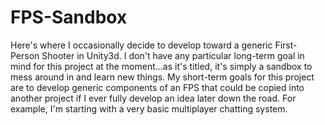# FPS-Sandbox

Here's where I occasionally decide to develop toward a generic First-Person Shooter in Unity3d. I don't have any particular long-term goal in mind for this project at the moment...as it's titled, it's simply a sandbox to mess around in and learn new things. My short-term goals for this project are to develop generic components of an FPS that could be copied into another project if I ever fully develop an idea later down the road. For example, I'm starting with a very basic multiplayer chatting system.
